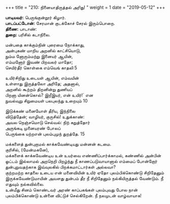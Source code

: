 ﻿+++
title = "210: நினையாதிருத்தல் அரிது!  "
weight = 1
date = "2019-05-12"
+++

**பாடியவர்:** பெருங்குன்றூர் கிழார்.  
**பாடப்பட்டோன்:** சேரமான் குடக்கோச் சேரல் இரும்பொறை.  
**திணை:** பாடாண்:  
**துறை:** பரிசில் கடாநிலை.  
  
மன்பதை காக்கும்நின் புரைமை நோக்காது,  
அன்புகண் மாறிய அறனில் காட்சியொடு,  
நும்ம னோரும்மற்று இனையர் ஆயின்,  
எம்மனோர் இவண் பிறவலர் மாதோ;  
செயிர்தீர் கொள்கை எம்வெங் காதலி 5  
  
உயிர்சிறிது உடையள் ஆயின், எம்வயின்  
உள்ளாது இருத்தலோ அரிதே; அதனால்,  
அறனில் கூற்றம் திறனின்று துணியப்  
பிறனா யினன்கொல்? இறீஇயர், என் உயிர்!` என  
நுவல்வுறு சிறுமையள் பலபுலந்து உறையும் 10  
  
இடுக்கண் மனையோள் தீரிய, இந்நிலை  
விடுத்தேன்; வாழியர், குருசில்! உதுக்காண்:  
அவல நெஞ்சமொடு செல்வல்: நிற் கறுத்தோர்  
அருங்கடி முனையரண் போலப்  
பெருங்கை யற்றஎன் புலம்புமுந் துறத்தே. 15  
  
மக்களைத் துன்புறாமல் காக்கவேண்டியது மன்னன் கடமை.  
குரிசில், (மேன்மகனே),  
மக்களைக் காக்கவேண்டிய உன் உயர்வை எண்ணிப்பார்க்காமல், கண்ணில் அன்பின் ஓட்டம் இல்லாமல் அறநெறி பிறழ்ந்து நீ காணப்படுவாயானால் எம்மைப் போன்றோர் துன்புறுவதற்காக இவ்வுலகில் பிறக்கமாட்டார்கள் அல்லவா?  
குற்றமற்ற காதலை உடைய என் மனைவியின் உயிர் ஏதோ புலம்பிக்கொண்டு சிறிதேனும் இருக்கவேண்டுமாயின் அவளது துன்பம் தீர நீ சிறிதேனும் நல்கியிருத்தல் வேண்டும். நீ எதுவும் நல்கவில்லை.  
உன்மீது சினம் கொண்டவர் அரண் காப்பகங்கள் புலம்புவது போல நான் புலம்பிக்கொண்டு உன்னை விட்டுச் செல்கிறேன். நீ நலமுடன் வாழ்வாயாக!  
